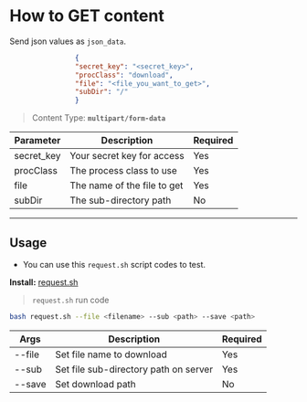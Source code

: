 # How to GET content 

Send json values as `json_data`.

```json
                {
                "secret_key": "<secret_key>",
                "procClass": "download",
                "file": "<file_you_want_to_get>",
                "subDir": "/"
                }
```
> Content Type: **`multipart/form-data`**

| Parameter  | Description                   | Required | 
|------------|-------------------------------|----------|
| secret_key | Your secret key for access    | Yes      |
| procClass  | The process class to use      | Yes      |
| file       | The name of the file to get   | Yes      |
| subDir     | The sub-directory path        | No       |

---

## Usage

- You can use this `request.sh` script codes to test.

**Install:** [request.sh](/docs/media/request.sh)


> `request.sh` run code

```bash
bash request.sh --file <filename> --sub <path> --save <path>
```

| Args       | Description                      | Required | 
|------------|----------------------------------|----------|
| --file     | Set file name to download        | Yes      |
| --sub      | Set file sub-directory path on server        | Yes      |
| --save     | Set download path                | No       |
